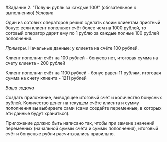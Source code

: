 #Задание 2. "Получи рубль за каждые 100!" (обязательное к выполнению)
*Условие*
<p>Один из сотовых операторов решил сделать своим клиентам приятный бонус: если клиент пополняет счёт более чем на 1000 рублей, то сотовый оператор дарит ему по 1 рублю за каждые полные 100 рублей пополнения.

*Примеры.* Начальные данные: у клиента на счёте 100 рублей.

<p>Клиент пополнил счёт на 100 рублей - бонусов нет, итоговая сумма на счету клиента - 200 рублей
<p>Клиент пополнил счёт на 1100 рублей - бонус равен 11 рублям, итоговая сумма на счету клиента - 1211 рублей

*Ваша задача*
<p>Создать приложение, выводящее итоговый счёт и количество бонусных рублей. Количество денег на текущем счёте клиента и сумму пополнения вы выбираете сами (сами создайте переменные, в которых эти данные будут храниться).

<p>Приложение должно быть написано так, чтобы при замене значений переменных (начальной суммы счёта и суммы пополнения), итоговый счёт и бонусные рубли расчитывались правильно.